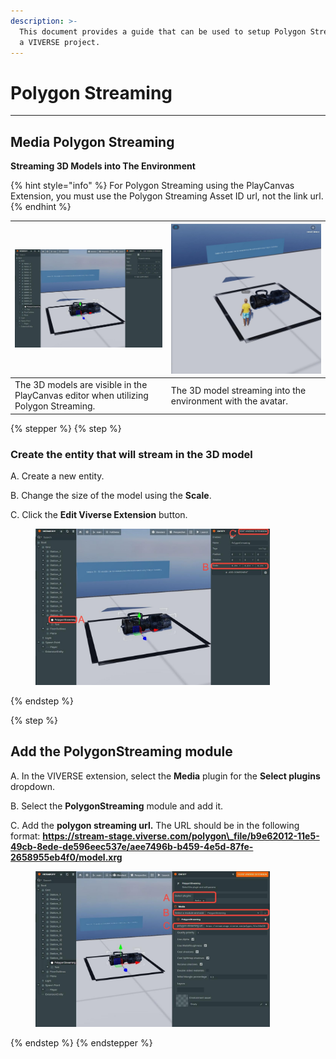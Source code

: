 ```yaml
---
description: >-
  This document provides a guide that can be used to setup Polygon Streaming in
  a VIVERSE project.
---
```


# Polygon Streaming

***

## Media Polygon Streaming

**Streaming 3D Models into The Environment**

{% hint style="info" %}
For Polygon Streaming using the PlayCanvas Extension, you must use the Polygon Streaming Asset ID url, not the link url.
{% endhint %}



| <img src="../../../.gitbook/assets/image (8) (1).png" alt="" data-size="original">   | <img src="../../../.gitbook/assets/image (9) (1).png" alt="" data-size="original"> |
| ------------------------------------------------------------------------------------ | ---------------------------------------------------------------------------------- |
| The 3D models are visible in the PlayCanvas editor when utilizing Polygon Streaming. | The 3D model streaming into the environment with the avatar.                       |



{% stepper %}
{% step %}
### Create the entity that will stream in the 3D model

A. Create a new entity.

B. Change the size of the model using the **Scale**.

C. Click the **Edit Viverse Extension** button.

<figure><img src="../../../.gitbook/assets/image (10) (1).png" alt="" width="375"><figcaption></figcaption></figure>
{% endstep %}

{% step %}
## Add the PolygonStreaming module

A. In the VIVERSE extension, select the **Media** plugin for the **Select plugins** dropdown.

B. Select the **PolygonStreaming** module and add it.

C. Add the **polygon streaming url.** The URL should be in the following format: **https://stream-stage.viverse.com/polygon\_file/b9e62012-11e5-49cb-8ede-de596eec537e/aee7496b-b459-4e5d-87fe-2658955eb4f0/model.xrg**

<figure><img src="../../../.gitbook/assets/image (11) (1).png" alt="" width="375"><figcaption></figcaption></figure>
{% endstep %}
{% endstepper %}
